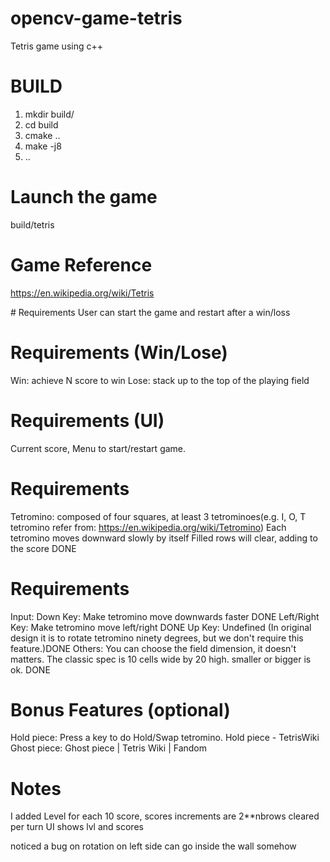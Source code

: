 # opencv-game-tetris
Tetris game using c++


# BUILD
1. mkdir build/
2. cd build
3. cmake ..
4. make -j8
5. ..

# Launch the game
build/tetris

# Game Reference
https://en.wikipedia.org/wiki/Tetris

# Requirements
User can start the game and restart after a win/loss

# Requirements (Win/Lose)
Win: achieve N score to win
Lose: stack up to the top of the playing field

# Requirements (UI)
Current score, Menu to start/restart game.

# Requirements
Tetromino: composed of four squares, at least 3 tetrominoes(e.g. I, O, T tetromino refer from: https://en.wikipedia.org/wiki/Tetromino)
Each tetromino moves downward slowly by itself
Filled rows will clear, adding to the score
DONE

# Requirements
Input:
Down Key: Make tetromino move downwards faster DONE
Left/Right Key: Make tetromino move left/right DONE
Up Key: Undefined (In original design it is to rotate tetromino ninety degrees, but we don't require this feature.)DONE
Others:
You can choose the field dimension, it doesn't matters. The classic spec is 10 cells wide by 20 high. smaller or bigger is ok.
DONE
# Bonus Features (optional)
Hold piece: Press a key to do Hold/Swap tetromino. Hold piece - TetrisWiki 
Ghost piece: Ghost piece | Tetris Wiki | Fandom 


# Notes
I added Level for each 10 score, scores increments are 2**nbrows cleared per turn
UI shows lvl and scores

noticed a bug on rotation on left side can go inside the wall somehow